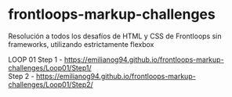 # frontloops-markup-challenges
Resolución a todos los desafíos de HTML y CSS de Frontloops sin frameworks, utilizando estrictamente flexbox

LOOP 01
Step 1 - https://emilianog94.github.io/frontloops-markup-challenges/Loop01/Step1/ <br/>
Step 2 - https://emilianog94.github.io/frontloops-markup-challenges/Loop01/Step2/
